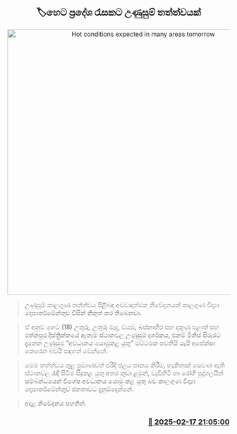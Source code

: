 <p align='center'><b><h2 align='center' title='Hot conditions expected in many areas tomorrow'>🏷හෙට ප්‍රදේශ රැසකට උණුසුම් තත්ත්වයක්</h2></b></p>
<p align='center'><img src='https://helakuru.sgp1.cdn.digitaloceanspaces.com/esana/images/lib/hot-weather-road.jpg' width='600' alt='Hot conditions expected in many areas tomorrow'></p>

> උණුසුම් කාලගුණ තත්ත්වය පිළිබඳ අවවාදාත්මක නිවේදනයක් කාලගුණ විද්‍යා දෙපාර්තමේන්තුව විසින් නිකුත් කර තිබෙනවා.

> ඒ අනුව හෙට (18) උතුරු, උතුරු මැද, වයඹ, බස්නාහිර සහ දකුණු පළාත් සහ රත්නපුර දිස්ත්‍රික්කයේ ඇතැම් ස්ථානවල උණුසුම් දර්ශකය, එනම් මිනිස් සිරුරට දැනෙන උණුසුම “අවධානය යොමුකළ යුතු” මට්ටමක පවතියි යැයි අපේක්ෂා කෙරෙන බවයි සඳහන් වෙන්නේ.

> මෙම තත්ත්වය තුළ ප්‍රමාණවත් පරිදි ජලය පානය කිරීම, හැකිතාක් සෙව​ණ ඇති ස්ථානවල රැඳී සිටීම සිදුකළ යුතු අතර කුඩා ළමුන්, වැඩිහිටි හා රෝගී පුද්ගලයින් සම්බන්ධයෙන් විශේෂ අවධානය යොමු කළ යුතු බව කාලගුණ විද්‍යා දෙපාර්තමේන්තුව ජනතාවට දැනුම්දෙන්නේ.

> අදාළ නිවේදනය පහතින්. 



<h3 align='right'><a href='https://www.helakuru.lk/esana/p/107560/'>📅 2025-02-17 21:05:00</a></h3>
